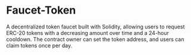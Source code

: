 # Faucet-Token
A decentralized token faucet built with Solidity, allowing users to request ERC-20 tokens with a decreasing amount over time and a 24-hour cooldown. The contract owner can set the token address, and users can claim tokens once per day.
